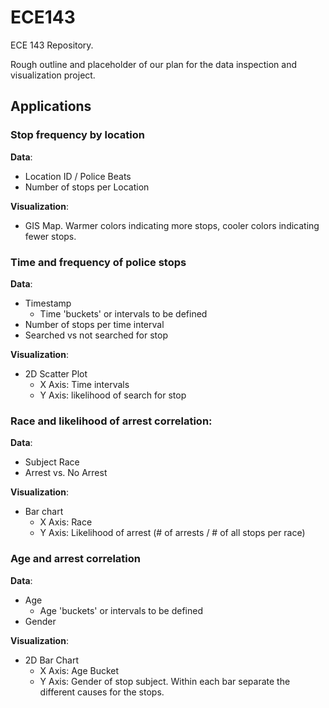 # ECE143
ECE 143 Repository.

Rough outline and placeholder of our plan for the data inspection and visualization project.

## Applications

### Stop frequency by location
**Data**:
- Location ID / Police Beats
- Number of stops per Location

**Visualization**:
- GIS Map. Warmer colors indicating more stops, cooler colors indicating fewer stops.

### Time and frequency of police stops
**Data**:
- Timestamp
    - Time 'buckets' or intervals to be defined
- Number of stops per time interval
- Searched vs not searched for stop

**Visualization**:
- 2D Scatter Plot
    - X Axis: Time intervals
    - Y Axis: likelihood of search for stop

### Race and likelihood of arrest correlation:
**Data**:
- Subject Race
- Arrest vs. No Arrest

**Visualization**:
- Bar chart
    - X Axis: Race
    - Y Axis: Likelihood of arrest (# of arrests / # of all stops per race)

### Age and arrest correlation
**Data**:
- Age
    - Age 'buckets' or intervals to be defined
- Gender

**Visualization**:
- 2D Bar Chart
    - X Axis: Age Bucket
    - Y Axis: Gender of stop subject. Within each bar separate the different causes for the stops.

